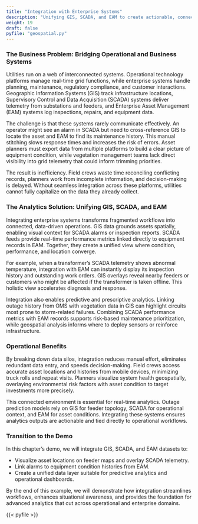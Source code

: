```yaml
---
title: "Integration with Enterprise Systems"
description: "Unifying GIS, SCADA, and EAM to create actionable, connected data."
weight: 19
draft: false
pyfile: "geospatial.py"
---
```

### The Business Problem: Bridging Operational and Business Systems

Utilities run on a web of interconnected systems. Operational technology platforms manage real-time grid functions, while enterprise systems handle planning, maintenance, regulatory compliance, and customer interactions. Geographic Information Systems (GIS) track infrastructure locations, Supervisory Control and Data Acquisition (SCADA) systems deliver telemetry from substations and feeders, and Enterprise Asset Management (EAM) systems log inspections, repairs, and equipment data.

The challenge is that these systems rarely communicate effectively. An operator might see an alarm in SCADA but need to cross-reference GIS to locate the asset and EAM to find its maintenance history. This manual stitching slows response times and increases the risk of errors. Asset planners must export data from multiple platforms to build a clear picture of equipment condition, while vegetation management teams lack direct visibility into grid telemetry that could inform trimming priorities.

The result is inefficiency. Field crews waste time reconciling conflicting records, planners work from incomplete information, and decision-making is delayed. Without seamless integration across these platforms, utilities cannot fully capitalize on the data they already collect.

### The Analytics Solution: Unifying GIS, SCADA, and EAM

Integrating enterprise systems transforms fragmented workflows into connected, data-driven operations. GIS data grounds assets spatially, enabling visual context for SCADA alarms or inspection reports. SCADA feeds provide real-time performance metrics linked directly to equipment records in EAM. Together, they create a unified view where condition, performance, and location converge.

For example, when a transformer’s SCADA telemetry shows abnormal temperature, integration with EAM can instantly display its inspection history and outstanding work orders. GIS overlays reveal nearby feeders or customers who might be affected if the transformer is taken offline. This holistic view accelerates diagnosis and response.

Integration also enables predictive and prescriptive analytics. Linking outage history from OMS with vegetation data in GIS can highlight circuits most prone to storm-related failures. Combining SCADA performance metrics with EAM records supports risk-based maintenance prioritization, while geospatial analysis informs where to deploy sensors or reinforce infrastructure.

### Operational Benefits

By breaking down data silos, integration reduces manual effort, eliminates redundant data entry, and speeds decision-making. Field crews access accurate asset locations and histories from mobile devices, minimizing truck rolls and repeat visits. Planners visualize system health geospatially, overlaying environmental risk factors with asset condition to target investments more precisely.

This connected environment is essential for real-time analytics. Outage prediction models rely on GIS for feeder topology, SCADA for operational context, and EAM for asset conditions. Integrating these systems ensures analytics outputs are actionable and tied directly to operational workflows.

### Transition to the Demo

In this chapter’s demo, we will integrate GIS, SCADA, and EAM datasets to:

* Visualize asset locations on feeder maps and overlay SCADA telemetry.
* Link alarms to equipment condition histories from EAM.
* Create a unified data layer suitable for predictive analytics and operational dashboards.

By the end of this example, we will demonstrate how integration streamlines workflows, enhances situational awareness, and provides the foundation for advanced analytics that cut across operational and enterprise domains.

{{< pyfile >}}